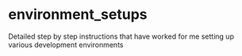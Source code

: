 # environment_setups
Detailed step by step instructions that have worked for me setting up various development environments
